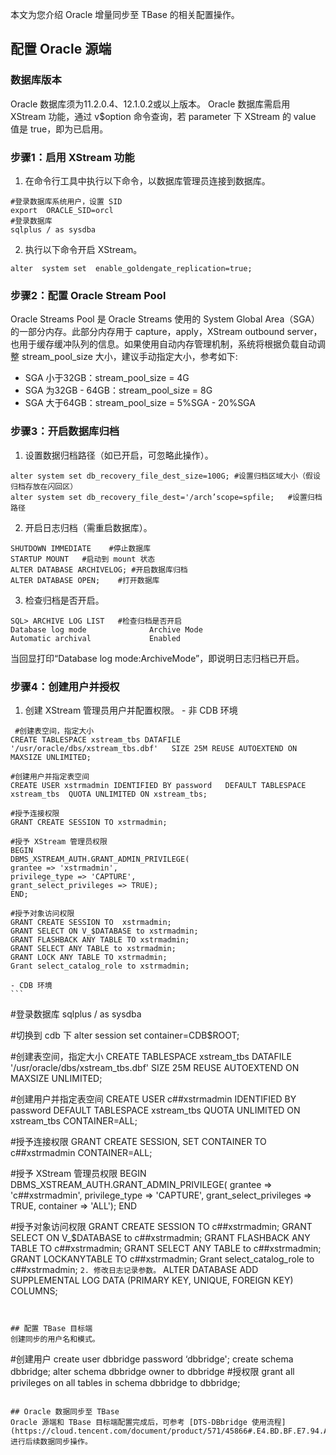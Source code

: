 本文为您介绍 Oracle 增量同步至 TBase 的相关配置操作。

## 配置 Oracle 源端
### 数据库版本
Oracle 数据库须为11.2.0.4、12.1.0.2或以上版本。
Oracle 数据库需启用 XStream 功能，通过 v$option 命令查询，若 parameter 下 XStream 的 value 值是 true，即为已启用。

### 步骤1：启用 XStream 功能
1. 在命令行工具中执行以下命令，以数据库管理员连接到数据库。
```
#登录数据库系统用户，设置 SID
export  ORACLE_SID=orcl
#登录数据库
sqlplus / as sysdba 
```
2. 执行以下命令开启 XStream。
```
alter  system set  enable_goldengate_replication=true;
```   
 
### 步骤2：配置 Oracle Stream Pool
Oracle Streams Pool 是 Oracle Streams 使用的 System Global Area（SGA）的一部分内存。此部分内存用于 capture，apply，XStream outbound server，也用于缓存缓冲队列的信息。如果使用自动内存管理机制，系统将根据负载自动调整 stream_pool_size 大小，建议手动指定大小，参考如下:
- SGA 小于32GB：stream_pool_size = 4G
- SGA 为32GB - 64GB：stream_pool_size = 8G
- SGA 大于64GB：stream_pool_size = 5%SGA - 20%SGA

### 步骤3：开启数据库归档
1. 设置数据归档路径（如已开启，可忽略此操作）。
```
alter system set db_recovery_file_dest_size=100G; #设置归档区域大小（假设归档存放在闪回区）
alter system set db_recovery_file_dest='/arch’scope=spfile;   #设置归档路径
```
2. 开启日志归档（需重启数据库）。
```
SHUTDOWN IMMEDIATE    #停止数据库
STARTUP MOUNT   #启动到 mount 状态
ALTER DATABASE ARCHIVELOG; #开启数据库归档
ALTER DATABASE OPEN;    #打开数据库
```
3. 检查归档是否开启。
```
SQL> ARCHIVE LOG LIST   #检查归档是否开启
Database log mode              Archive Mode
Automatic archival             Enabled
```
当回显打印“Database log  mode:ArchiveMode”，即说明日志归档已开启。

### 步骤4：创建用户并授权
  1. 创建 XStream 管理员用户并配置权限。
    - 非 CDB 环境
```
 #创建表空间，指定大小
CREATE TABLESPACE xstream_tbs DATAFILE '/usr/oracle/dbs/xstream_tbs.dbf'   SIZE 25M REUSE AUTOEXTEND ON MAXSIZE UNLIMITED;

#创建用户并指定表空间
CREATE USER xstrmadmin IDENTIFIED BY password   DEFAULT TABLESPACE xstream_tbs  QUOTA UNLIMITED ON xstream_tbs;

#授予连接权限
GRANT CREATE SESSION TO xstrmadmin; 

#授予 XStream 管理员权限
BEGIN 
DBMS_XSTREAM_AUTH.GRANT_ADMIN_PRIVILEGE( 
grantee => 'xstrmadmin', 
privilege_type => 'CAPTURE', 
grant_select_privileges => TRUE); 
END;

#授予对象访问权限
GRANT CREATE SESSION TO  xstrmadmin;
GRANT SELECT ON V_$DATABASE to xstrmadmin;
GRANT FLASHBACK ANY TABLE TO xstrmadmin;
GRANT SELECT ANY TABLE to xstrmadmin;
GRANT LOCK ANY TABLE TO xstrmadmin;
Grant select_catalog_role to xstrmadmin;
```
    - CDB 环境
    ```
#登录数据库
sqlplus / as sysdba

#切换到 cdb 下
alter session set container=CDB$ROOT;

#创建表空间，指定大小
CREATE TABLESPACE xstream_tbs DATAFILE '/usr/oracle/dbs/xstream_tbs.dbf'   SIZE 25M REUSE AUTOEXTEND ON MAXSIZE UNLIMITED;

#创建用户并指定表空间
CREATE USER c##xstrmadmin IDENTIFIED BY password DEFAULT TABLESPACE xstream_tbs QUOTA UNLIMITED ON xstream_tbs CONTAINER=ALL;

#授予连接权限
GRANT CREATE SESSION, SET CONTAINER TO c##xstrmadmin CONTAINER=ALL; 

#授予 XStream 管理员权限
BEGIN 
DBMS_XSTREAM_AUTH.GRANT_ADMIN_PRIVILEGE( 
grantee => 'c##xstrmadmin', 
privilege_type => 'CAPTURE', 
grant_select_privileges => TRUE, 
container => 'ALL'); 
END

#授予对象访问权限
GRANT CREATE SESSION TO  c##xstrmadmin;
GRANT SELECT ON V_$DATABASE to c##xstrmadmin;
GRANT FLASHBACK ANY TABLE TO c##xstrmadmin;
GRANT SELECT ANY TABLE to c##xstrmadmin;
GRANT LOCKANYTABLE TO c##xstrmadmin;
Grant select_catalog_role to c##xstrmadmin;
    ```
  2. 修改日志记录参数。
    ```
ALTER DATABASE ADD SUPPLEMENTAL LOG DATA (PRIMARY KEY, UNIQUE, FOREIGN KEY) COLUMNS;
```


## 配置 TBase 目标端
创建同步的用户名和模式。   
```
#创建用户
create user dbbridge password  ‘dbbridge';
create schema dbbridge;
alter schema dbbridge owner to dbbridge
#授权限
grant all privileges on all tables  in schema dbbridge to dbbridge;
```
  
## Oracle 数据同步至 TBase
Oracle 源端和 TBase 目标端配置完成后，可参考 [DTS-DBbridge 使用流程](https://cloud.tencent.com/document/product/571/45866#.E4.BD.BF.E7.94.A8.E6.B5.81.E7.A8.8B) 进行后续数据同步操作。
